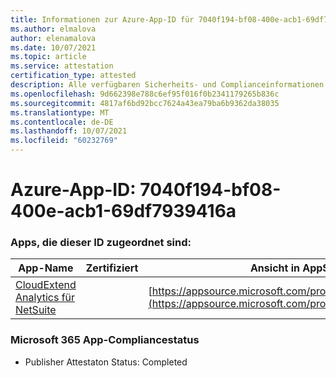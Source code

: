 ```yaml
---
title: Informationen zur Azure-App-ID für 7040f194-bf08-400e-acb1-69df7939416a
ms.author: elmalova
author: elenamalova
ms.date: 10/07/2021
ms.topic: article
ms.service: attestation
certification_type: attested
description: Alle verfügbaren Sicherheits- und Complianceinformationen für 7040f194-bf08-400e-acb1-69df7939416a.
ms.openlocfilehash: 9d662398e788c6ef95f016f0b2341179265b836c
ms.sourcegitcommit: 4817af6bd92bcc7624a43ea79ba6b9362da38035
ms.translationtype: MT
ms.contentlocale: de-DE
ms.lasthandoff: 10/07/2021
ms.locfileid: "60232769"
---
```

# <a name="azure-app-id-7040f194-bf08-400e-acb1-69df7939416a"></a>Azure-App-ID: 7040f194-bf08-400e-acb1-69df7939416a


### <a name="apps-associated-with-this-id"></a>Apps, die dieser ID zugeordnet sind:
| **App-Name** | **Zertifiziert** | **Ansicht in AppSource** |
|--------------|---------------|-----------------------|
| [CloudExtend Analytics für NetSuite](https://docs.microsoft.com/microsoft-365-app-certification/forward/WA200002784) |  | [https://appsource.microsoft.com/product/office/WA200002784](https://appsource.microsoft.com/product/office/WA200002784) |

### <a name="microsoft-365-app-compliance-status"></a>Microsoft 365 App-Compliancestatus
- Publisher Attestaton Status: Completed
